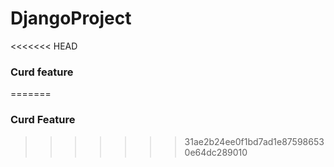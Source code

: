# DjangoProject
<<<<<<< HEAD
### Curd feature
=======
### Curd Feature
>>>>>>> 31ae2b24ee0f1bd7ad1e875986530e64dc289010
